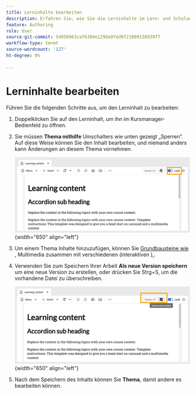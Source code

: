 ```yaml
---
title: Lerninhalte bearbeiten
description: Erfahren Sie, wie Sie die Lerninhalte im Lern- und Schulungsinhalt bearbeiten
feature: Authoring
role: User
source-git-commit: 54956963caf6384e129da97ed0f2100913893977
workflow-type: tm+mt
source-wordcount: '127'
ht-degree: 0%

---
```


# Lerninhalte bearbeiten

Führen Sie die folgenden Schritte aus, um den Lerninhalt zu bearbeiten:

1. Doppelklicken Sie auf den Lerninhalt, um ihn im Kursmanager-Bedienfeld zu öffnen.
1. Sie müssen **Thema mithilfe** Umschalters wie unten gezeigt „Sperren“. Auf diese Weise können Sie den Inhalt bearbeiten, und niemand anders kann Änderungen an diesem Thema vornehmen.

   ![](assets/lock-learning-content.png){width="650" align="left"}

1. Um einem Thema Inhalte hinzuzufügen, können Sie [Grundbausteine wie ](./lc-basic-blocks.md), Multimedia zusammen mit verschiedenen (interaktiven [) ](./lc-widgets.md).
1. Verwenden Sie zum Speichern Ihrer Arbeit **Als neue Version speichern** um eine neue Version zu erstellen, oder drücken Sie Strg+S, um die vorhandene Datei zu überschreiben.

   ![](assets/saving-learning-content.png){width="650" align="left"}

1. Nach dem Speichern des Inhalts können Sie **Thema**, damit andere es bearbeiten können.

